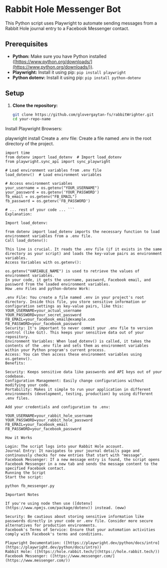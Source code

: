 # Rabbit Hole Messenger Bot

This Python script uses Playwright to automate sending messages from a Rabbit Hole journal entry to a Facebook Messenger contact. 

## Prerequisites

* **Python:** Make sure you have Python installed ([https://www.python.org/downloads/](https://www.python.org/downloads/)).
* **Playwright:** Install it using pip: `pip install playwright`
* **Python dotenv:** Install it using pip: `pip install python-dotenv`

## Setup

1. **Clone the repository:**
   ```bash
   git clone https://github.com/glovergaytan-fs/rabbitWrighter.git
   cd your-repo-name
Install Playwright Browsers:

playwright install 
Create a .env file: Create a file named .env in the root directory of the project.

```import os
import time
from dotenv import load_dotenv  # Import load_dotenv
from playwright.sync_api import sync_playwright

# Load environment variables from .env file
load_dotenv()  # Load environment variables 

# Access environment variables
your_username = os.getenv("YOUR_USERNAME")
your_password = os.getenv('YOUR_PASSWORD')
fb_email = os.getenv("FB_EMAIL")
fb_password = os.getenv('FB_PASSWORD')

# ... rest of your code ... ```
Explanation:

Import load_dotenv:

from dotenv import load_dotenv imports the necessary function to load environment variables from a .env file.
Call load_dotenv():

This line is crucial. It reads the .env file (if it exists in the same directory as your script) and loads the key-value pairs as environment variables.
Access Variables with os.getenv():

os.getenv("VARIABLE_NAME") is used to retrieve the values of environment variables.
In your code, it gets the username, password, Facebook email, and password from the loaded environment variables.
How .env Files and python-dotenv Work:

.env File: You create a file named .env in your project's root directory. Inside this file, you store sensitive information or configuration settings as key-value pairs, like this:
YOUR_USERNAME=your_actual_username
YOUR_PASSWORD=your_secret_password
FB_EMAIL=your_facebook_email@example.com
FB_PASSWORD=your_facebook_password
Security: It's important to never commit your .env file to version control (like Git). This keeps your sensitive data out of your repository.
Environment Variables: When load_dotenv() is called, it takes the contents of the .env file and sets them as environment variables within your Python program's current process.
Access: You can then access these environment variables using os.getenv().
Benefits:

Security: Keeps sensitive data like passwords and API keys out of your codebase.
Configuration Management: Easily change configurations without modifying your code.
Portability: Makes it simple to run your application in different environments (development, testing, production) by using different .env files.

Add your credentials and configuration to .env:

YOUR_USERNAME=your_rabbit_hole_username
YOUR_PASSWORD=your_rabbit_hole_password
FB_EMAIL=your_facebook_email
FB_PASSWORD=your_facebook_password 

How it Works

Login: The script logs into your Rabbit Hole account.
Journal Entry: It navigates to your journal details page and continuously checks for new entries that start with "message".
Facebook Messenger: If a new message entry is found, the script opens Facebook Messenger in a new tab and sends the message content to the specified Facebook contact.
Running the Script
Start the script:

python fb_messenger.py

Important Notes

If you're using node then use ([dotenv](https://www.npmjs.com/package/dotenv)) instead. (eww)

Security: Be cautious about storing sensitive information like passwords directly in your code or .env file. Consider more secure alternatives for production environments.
Facebook's Terms of Service: Ensure that your automation activities comply with Facebook's terms and conditions.

Playwright Documentation: ([https://playwright.dev/python/docs/intro](https://playwright.dev/python/docs/intro))
Rabbit Hole: ([https://hole.rabbit.tech/](https://hole.rabbit.tech/))
Facebook Messenger: ([https://www.messenger.com/](https://www.messenger.com/))
